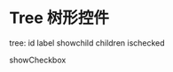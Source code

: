 <script setup>
import demo1 from './demo1.vue'
import demo2 from './demo2.vue'
</script>

# Tree 树形控件

tree:
id  label  showchild  children  ischecked
<preview comp-name="tree" demo-name="demo1">
  <demo1/>
</preview>

showCheckbox
<preview comp-name="tree" demo-name="demo2">
  <demo2/>
</preview>
